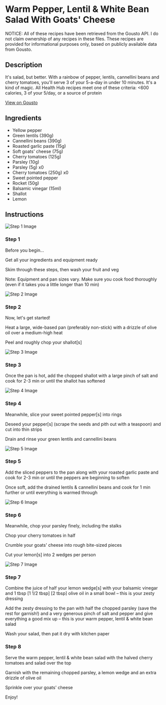 # Warm Pepper, Lentil & White Bean Salad With Goats' Cheese

NOTICE: All of these recipes have been retrieved from the Gousto API. I do not claim ownership of any recipes in these files. These recipes are provided for informational purposes only, based on publicly available data from Gousto.

## Description

It's salad, but better. With a rainbow of pepper, lentils, cannellini beans and cherry tomatoes, you'll serve 3 of your 5-a-day in under 10 minutes. It's a kind of magic. All Health Hub recipes meet one of these criteria: <600 calories, 3 of your 5/day, or a source of protein


[View on Gousto](https://www.gousto.co.uk/recipes/cookbook/warm-pepper-lentil-white-bean-salad-with-goats-cheese)

## Ingredients

- Yellow pepper
- Green lentils (390g)
- Cannellini beans (390g)
- Roasted garlic paste (15g)
- Soft goats' cheese (75g)
- Cherry tomatoes (125g)
- Parsley (10g)
- Parsley (5g) x0
- Cherry tomatoes (250g) x0
- Sweet pointed pepper
- Rocket (50g)
- Balsamic vinegar (15ml)
- Shallot
- Lemon

## Instructions

![Step 1 Image](https://production-media.gousto.co.uk/cms/recipe-step-image/Step-1-1661935713628-x200.jpg)

### Step 1

Before you begin...

Get all your ingredients and equipment ready

Skim through these steps, then wash your fruit and veg

Note: Equipment and pan sizes vary. Make sure you cook food thoroughly (even if it takes you a little longer than 10 min)

![Step 2 Image](https://production-media.gousto.co.uk/cms/recipe-step-image/Step-2-1660640667035-x200.jpg)

### Step 2

Now, let's get started!

Heat a large, wide-based pan (preferably non-stick) with a drizzle of olive oil over a medium-high heat

Peel and roughly chop your shallot[s]

![Step 3 Image](https://production-media.gousto.co.uk/cms/recipe-step-image/Step-3-1660640670257-x200.jpg)

### Step 3

Once the pan is hot, add the chopped shallot with a large pinch of salt and cook for 2-3 min or until the shallot has softened

![Step 4 Image](https://production-media.gousto.co.uk/cms/recipe-step-image/Step-4-1660640673351-x200.jpg)

### Step 4

Meanwhile, slice your sweet pointed pepper[s] into rings

Deseed your pepper[s] (scrape the seeds and pith out with a teaspoon) and cut into thin strips

Drain and rinse your green lentils and cannellini beans

![Step 5 Image](https://production-media.gousto.co.uk/cms/recipe-step-image/Step-5-1660640676625-x200.jpg)

### Step 5

Add the sliced peppers to the pan along with your roasted garlic paste and cook for 2-3 min or until the peppers are beginning to soften

Once soft, add the drained lentils & cannellini beans and cook for 1 min further or until everything is warmed through

![Step 6 Image](https://production-media.gousto.co.uk/cms/recipe-step-image/Step-6-1660640679046-x200.jpg)

### Step 6

Meanwhile, chop your parsley finely, including the stalks

Chop your cherry tomatoes in half

Crumble your goats' cheese into rough bite-sized pieces

Cut your lemon[s] into 2 wedges per person

![Step 7 Image](https://production-media.gousto.co.uk/cms/recipe-step-image/Step-7-1660640681862-x200.jpg)

### Step 7

Combine the juice of half your lemon wedge[s] with your balsamic vinegar and 1 tbsp <span class="text-purple">[1 1/2 tbsp]</span><span class="text-danger"> [2 tbsp]</span> olive oil in a small bowl – this is your zesty dressing

Add the zesty dressing to the pan with half the chopped parsley (save the rest for garnish!) and a very generous pinch of salt and pepper and give everything a good mix up – this is your warm pepper, lentil & white bean salad

Wash your salad, then pat it dry with kitchen paper

### Step 8

Serve the warm pepper, lentil & white bean salad with the halved cherry tomatoes and salad over the top

Garnish with the remaining chopped parsley, a lemon wedge and an extra drizzle of olive oil

Sprinkle over your goats' cheese

Enjoy!

